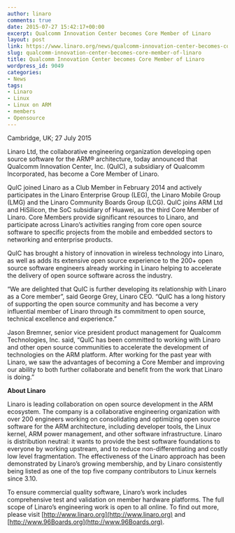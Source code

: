 ```yaml
---
author: linaro
comments: true
date: 2015-07-27 15:42:17+00:00
excerpt: Qualcomm Innovation Center becomes Core Member of Linaro
layout: post
link: https://www.linaro.org/news/qualcomm-innovation-center-becomes-core-member-of-linaro/
slug: qualcomm-innovation-center-becomes-core-member-of-linaro
title: Qualcomm Innovation Center becomes Core Member of Linaro
wordpress_id: 9049
categories:
- News
tags:
- Linaro
- Linux
- Linux on ARM
- members
- Opensource
---
```


Cambridge, UK; 27 July 2015


Linaro Ltd, the collaborative engineering organization developing open source software for the ARM® architecture, today announced that Qualcomm Innovation Center, Inc. (QuIC), a subsidiary of Qualcomm Incorporated, has become a Core Member of Linaro.




QuIC joined Linaro as a Club Member in February 2014 and actively participates in the Linaro Enterprise Group (LEG), the Linaro Mobile Group (LMG) and the Linaro Community Boards Group (LCG). QuIC joins ARM Ltd and HiSilicon, the SoC subsidiary of Huawei, as the third Core Member of Linaro. Core Members provide significant resources to Linaro, and participate across Linaro’s activities ranging from core open source software to specific projects from the mobile and embedded sectors to networking and enterprise products.




QuIC has brought a history of innovation in wireless technology into Linaro, as well as adds its extensive open source experience to the 200+ open source software engineers already working in Linaro helping to accelerate the delivery of open source software across the industry.




“We are delighted that QuIC is further developing its relationship with Linaro as a Core member”, said George Grey, Linaro CEO. “QuIC has a long history of supporting the open source community and has become a very influential member of Linaro through its commitment to open source, technical excellence and experience.”




Jason Bremner, senior vice president product management for Qualcomm Technologies, Inc. said, “QuIC has been committed to working with Linaro and other open source communities to accelerate the development of technologies on the ARM platform. After working for the past year with Linaro, we saw the advantages of becoming a Core Member and improving our ability to both further collaborate and benefit from the work that Linaro is doing.”




**About Linaro**




Linaro is leading collaboration on open source development in the ARM ecosystem. The company is a collaborative engineering organization with over 200 engineers working on consolidating and optimizing open source software for the ARM architecture, including developer tools, the Linux kernel, ARM power management, and other software infrastructure. Linaro is distribution neutral: it wants to provide the best software foundations to everyone by working upstream, and to reduce non-differentiating and costly low level fragmentation. The effectiveness of the Linaro approach has been demonstrated by Linaro’s growing membership, and by Linaro consistently being listed as one of the top five company contributors to Linux kernels since 3.10.




To ensure commercial quality software, Linaro’s work includes comprehensive test and validation on member hardware platforms. The full scope of Linaro’s engineering work is open to all online. To find out more, please visit [http://www.linaro.org](http://www.linaro.org) and [http://www.96Boards.org](http://www.96Boards.org).
